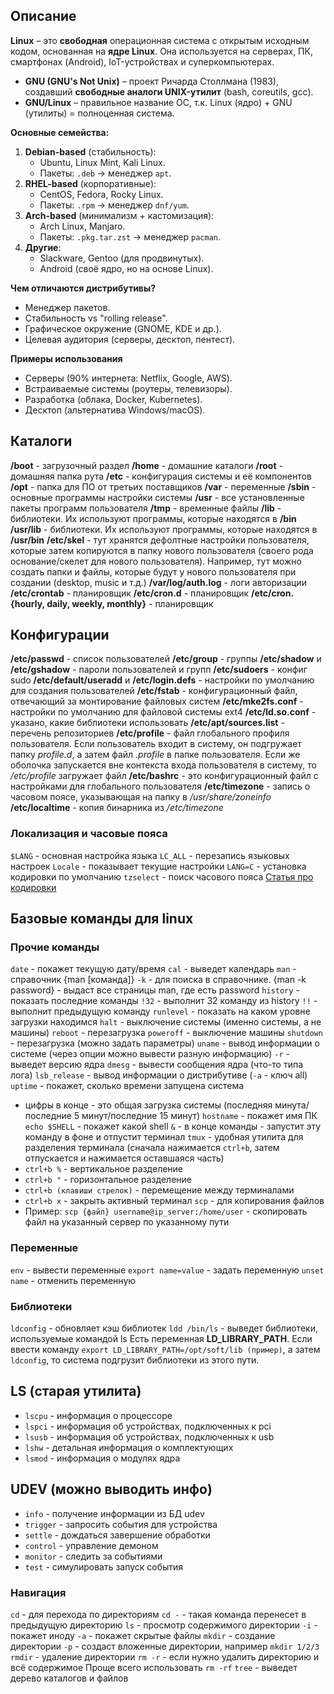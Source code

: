 ## Описание
**Linux** – это **свободная** операционная система с открытым исходным кодом, основанная на **ядре Linux**. Она используется на серверах, ПК, смартфонах (Android), IoT-устройствах и суперкомпьютерах.

- **GNU (GNU's Not Unix)** – проект Ричарда Столлмана (1983), создавший **свободные аналоги UNIX-утилит** (bash, coreutils, gcc).
- **GNU/Linux** – правильное название ОС, т.к. Linux (ядро) + GNU (утилиты) = полноценная система.

 **Основные семейства:**
1. **Debian-based** (стабильность):
    - Ubuntu, Linux Mint, Kali Linux.
    - Пакеты: `.deb` → менеджер `apt`.   
2. **RHEL-based** (корпоративные):
    - CentOS, Fedora, Rocky Linux.
    - Пакеты: `.rpm` → менеджер `dnf/yum`.
3. **Arch-based** (минимализм + кастомизация):
    - Arch Linux, Manjaro.
    - Пакеты: `.pkg.tar.zst` → менеджер `pacman`.
4. **Другие**:
    - Slackware, Gentoo (для продвинутых).
    - Android (своё ядро, но на основе Linux).
    
 **Чем отличаются дистрибутивы?**
- Менеджер пакетов.
- Стабильность vs "rolling release".
- Графическое окружение (GNOME, KDE и др.).
- Целевая аудитория (серверы, десктоп, пентест).

 **Примеры использования**
- Серверы (90% интернета: Netflix, Google, AWS).
- Встраиваемые системы (роутеры, телевизоры).
- Разработка (облака, Docker, Kubernetes).
- Десктоп (альтернатива Windows/macOS).
## Каталоги
**/boot** - загрузочный раздел
**/home** - домашние каталоги
**/root** - домашняя папка рута
**/etc** - конфигурация системы и её компонентов
**/opt** - папка для ПО от третьих поставщиков
**/var** - переменные
**/sbin** - основные программы настройки системы
**/usr** - все установленные пакеты программ пользователя
**/tmp** - временные файлы
**/lib** - библиотеки. Их используют программы, которые находятся в **/bin**
**/usr/lib** - библиотеки. Их используют программы, которые находятся в **/usr/bin**
**/etc/skel** - тут хранятся дефолтные настройки пользователя, которые затем копируются в папку нового пользователя (своего рода основание/скелет для нового пользователя). Например, тут можно создать папки и файлы, которые будут у нового пользователя при создании (desktop, music и т.д.)
**/var/log/auth.log** - логи авторизации
**/etc/crontab** - планировщик
**/etc/cron.d** - планировщик
**/etc/cron.{hourly, daily, weekly, monthly}** - планировщик
## Конфигурации
**/etc/passwd** - список пользователей
**/etc/group** - группы
**/etc/shadow** и **/etc/gshadow** - пароли пользователей и групп
**/etc/sudoers** - конфиг sudo
**/etc/default/useradd** и **/etc/login.defs** - настройки по умолчанию для создания пользователей
**/etc/fstab** - конфигурационный файл, отвечающий за монтирование файловых систем
**/etc/mke2fs.conf** - настройки по умолчанию для файловой системы ext4
**/etc/ld.so.conf** - указано, какие библиотеки использовать
**/etc/apt/sources.list** - перечень репозиториев
**/etc/profile** - файл глобального профиля пользователя. Если пользователь входит в систему, он подгружает папку *profile.d*, а затем файл *.profile* в папке пользователя. Если же оболочка запускается вне контекста входа пользователя в систему, то */etc/profile* загружает файл **/etc/bashrc** - это конфигурационный файл с настройками для глобального пользователя
**/etc/timezone** - запись о часовом поясе, указывающая на папку в */usr/share/zoneinfo*
**/etc/localtime** - копия бинарника из */etc/timezone*
### Локализация и часовые пояса
`$LANG` - основная настройка языка
`LC_ALL` - перезапись языковых настроек
`Locale` - показывает текущие настройки
`LANG=C` - установка кодировки по умолчанию
`tzselect` - поиск часового пояса
[Статья про кодировки](https://habr.com/ru/articles/147843/)

## Базовые команды для linux
### Прочие команды
`date` - покажет текущую дату/время
`cal` - выведет календарь
`man` - справочник {man [команда]}
	`-k` - для поиска в справочнике. {man -k password} - выдаст все страницы man, где есть password
`history` - показать последние команды
	`!32` - выполнит 32 команду из history
	`!!` - выполнит предыдущую команду
`runlevel` - показать на каком уровне загрузки находимся
`halt` - выключение системы (именно системы, а не машины)
`reboot` - перезагрузка
`poweroff` - выключение машины
`shutdown`  - перезагрузка (можно задать параметры)
`uname` - вывод информации о системе (через опции можно вывести разную информацию)
	`-r` - выведет версию ядра
`dmesg` - вывести сообщения ядра (что-то типа лога)
`lsb_release` - вывод информации о дистрибутиве (`-a` - ключ all)
`uptime` - покажет, сколько времени запущена система
- цифры в конце - это общая загрузка системы (последняя минута/последние 5 минут/последние 15 минут)
`hostname` - покажет имя ПК
`echo $SHELL` - покажет какой shell
`&` - в конце команды - запустит эту команду в фоне и отпустит терминал
`tmux` - удобная утилита для разделения терминала (сначала нажимается `ctrl+b`, затем отпускается и нажимается оставшаяся часть)
- `ctrl+b %` - вертикальное разделение
- `ctrl+b "` - горизонтальное разделение
- `ctrl+b (клавиши стрелок)` - перемещение между терминалами
- `ctrl+b x` - закрыть активный терминал
`scp` - для копирования файлов
- Пример: `scp {файл} username@ip_server:/home/user` - скопировать файл на указанный сервер по указанному пути
### Переменные
`env` - вывести переменные
`export name=value` - задать переменную
`unset name` - отменить переменную
### Библиотеки
`ldconfig` - обновляет кэш библиотек
`ldd /bin/ls` - выведет библиотеки, используемые командой ls
Есть переменная **LD_LIBRARY_PATH**. Если ввести команду `export LD_LIBRARY_PATH=/opt/soft/lib (пример)`, а затем `ldconfig`, то система подгрузит библиотеки из этого пути.
## LS (старая утилита)
- `lscpu` - информация о процессоре
- `lspci` - информация об устройствах, подключенных к pci
- `lsusb` - информация об устройствах, подключенных к usb
- `lshw` - детальная информация о комплектующих
- `lsmod` - информация о модулях ядра 
## UDEV (можно выводить инфо)
- `info` - получение информации из БД udev
- `trigger` - запросить события для устройства
- `settle` - дождаться завершение обработки
- `control` - управление демоном
- `monitor` - следить за событиями
- `test` - симулировать запуск события
### Навигация
`cd` - для перехода по директориям
	`cd -` - такая команда перенесет в предыдущую директорию
`ls` - просмотр содержимого директории
	`-i` - покажет иноду
	`-a` - покажет скрытые файлы
`mkdir` - создание директории
	`-p` - создаст вложенные директории, например `mkdir 1/2/3` 
`rmdir` - удаление директории
	`rm -r` - если нужно удалить директорию и всё содержимое
Проще всего использовать `rm -rf`
`tree` - выведет дерево каталогов и файлов


